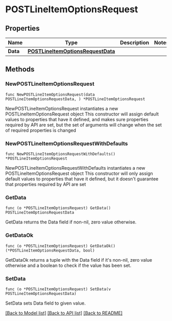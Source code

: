 # POSTLineItemOptionsRequest

## Properties

Name | Type | Description | Notes
------------ | ------------- | ------------- | -------------
**Data** | [**POSTLineItemOptionsRequestData**](POSTLineItemOptionsRequestData.md) |  | 

## Methods

### NewPOSTLineItemOptionsRequest

`func NewPOSTLineItemOptionsRequest(data POSTLineItemOptionsRequestData, ) *POSTLineItemOptionsRequest`

NewPOSTLineItemOptionsRequest instantiates a new POSTLineItemOptionsRequest object
This constructor will assign default values to properties that have it defined,
and makes sure properties required by API are set, but the set of arguments
will change when the set of required properties is changed

### NewPOSTLineItemOptionsRequestWithDefaults

`func NewPOSTLineItemOptionsRequestWithDefaults() *POSTLineItemOptionsRequest`

NewPOSTLineItemOptionsRequestWithDefaults instantiates a new POSTLineItemOptionsRequest object
This constructor will only assign default values to properties that have it defined,
but it doesn't guarantee that properties required by API are set

### GetData

`func (o *POSTLineItemOptionsRequest) GetData() POSTLineItemOptionsRequestData`

GetData returns the Data field if non-nil, zero value otherwise.

### GetDataOk

`func (o *POSTLineItemOptionsRequest) GetDataOk() (*POSTLineItemOptionsRequestData, bool)`

GetDataOk returns a tuple with the Data field if it's non-nil, zero value otherwise
and a boolean to check if the value has been set.

### SetData

`func (o *POSTLineItemOptionsRequest) SetData(v POSTLineItemOptionsRequestData)`

SetData sets Data field to given value.



[[Back to Model list]](../README.md#documentation-for-models) [[Back to API list]](../README.md#documentation-for-api-endpoints) [[Back to README]](../README.md)


